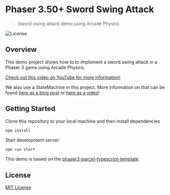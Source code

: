 # Phaser 3.50+ Sword Swing Attack
> Sword swing attack demo using Arcade Physics

![License](https://img.shields.io/badge/license-MIT-green)

## Overview

This demo project shows how to to implement a sword swing attack in a Phaser 3 game using Arcade Physics.

[Check out this video on YouTube for more information!](https://youtu.be/SCO2BbbO17c)

We also use a StateMachine in this project. More information on that can be found [here as a blog post](https://blog.ourcade.co/posts/2021/character-logic-state-machine-typescript/) or [here as a video](https://youtu.be/BV8lfw-tdRU)!

## Getting Started

Clone this repository to your local machine and then install dependencies

```bash
npm install
```

Start development server:

```
npm run start
```

This demo is based on the [phaser3-parcel-typescript-template](https://github.com/ourcade/phaser3-typescript-parcel-template). 

## License

[MIT License](https://github.com/ourcade/phaser3-sword-swing-attack/blob/master/LICENSE)

